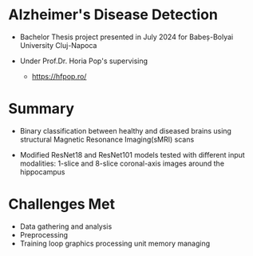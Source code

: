 # Alzheimer's Disease Detection

- Bachelor Thesis project presented in July 2024 for Babeș-Bolyai University Cluj-Napoca

- Under Prof.Dr. Horia Pop's supervising
  - https://hfpop.ro/

# Summary

- Binary classification between healthy and diseased brains using structural Magnetic Resonance Imaging(sMRI) scans

- Modified ResNet18 and ResNet101 models tested with different input modalities: 1-slice and 8-slice coronal-axis images around the hippocampus

# Challenges Met

- Data gathering and analysis
- Preprocessing
- Training loop graphics processing unit memory managing
